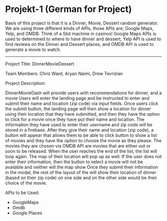 # Projekt-1 (German for Project)
Basis of this project is that it is a Dinner, Movie, Dessert random generator.
We are using three different kinds of APIs, those APIs are; Google Maps, Yelp, and OMDB.
Think of a Slot machine in casinos!
Google Maps APIs is used to determined to where to have dinner and dessert,
Yelp API is used to find reviews on the Dinner and Dessert places,
and OMDB API is used to generate a movie to watch.
__________________________________________________________________________________________________________________________________________

Project Title: DinnerMovieDessert

Team Members: Chris Ward, Aryan Naimi, Drew Tevrizian

Project Description:

DinnerMovieDash will provide users with recommendations for dinner, and a movie
Users will enter the landing page and be instructed to enter and submit their name and location (zip code) via input fields. Once users click the submit button, the landing page will then show a location for dinner using their location that they have submitted, and then they have the option to click for a movie once they have put their name and location.  The information they have used to enter their username and zip code will be stored in a firebase.
After they give their name and location (zip code), a button will appear that allows them to be able to click button to show a list of movies and they have the option to choose the movie as they please. The movies they are chosen via OMDB API are movies that are either out or soon to be released. When the user reaches the end of the list, the list will loop again. The map of their location will pop up as well. If the user does not enter their information, then the button to select a movie will not be available and neither will the map show
Once they submit their information in the modal, the rest of the layout of the will show their location of dinner (based on their zip code) on one side and on the other side would be their choice of the movie. 


APIs to be Used:
-	GoogleMaps
-	Omdb
-	Google Places
